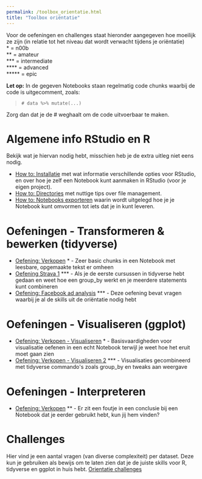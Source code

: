 ```yaml
---
permalink: /toolbox_orientatie.html
title: "Toolbox oriëntatie"
---
```


Voor de oefeningen en challenges staat hieronder aangegeven hoe moeilijk ze zijn (in relatie tot het niveau dat wordt verwacht tijdens je oriëntatie)  
\* = n00b  
\*\* = amateur  
\*\*\* = intermediate  
\*\*\*\* = advanced  
\*\*\*\*\* = epic

**Let op:** In de gegeven Notebooks staan regelmatig code chunks waarbij de code is uitgecomment, zoals:
> `# data %>% mutate(...)`   

Zorg dan dat je de # weghaalt om de code uitvoerbaar te maken.

# Algemene info RStudio en R
Bekijk wat je hiervan nodig hebt, misschien heb je de extra uitleg niet eens nodig.
- [How to: Installatie](howto_installatie) met wat informatie verschillende opties voor RStudio, en over hoe je zelf een Notebook kunt aanmaken in RStudio (voor je eigen project).
- [How to: Directories](howto_directories) met nuttige tips over file management.
- [How to: Notebooks exporteren](howto_html_pdf) waarin wordt uitgelegd hoe je je Notebook kunt omvormen tot iets dat je in kunt leveren.


# Oefeningen - Transformeren & bewerken (tidyverse)
- [Oefening: Verkopen](oefening_verkopen) \* - Zeer basic chunks in een Notebook met leesbare, opgemaakte tekst er omheen
- [Oefening Strava 1](oefening_strava_1) \*\*\* - Als je de eerste cursussen in tidyverse hebt gedaan en weet hoe een group_by werkt en je meerdere statements kunt combineren
- [Oefening: Facebook ad analysis](oefening_facebook_1) \*\*\* - Deze oefening bevat vragen waarbij je al de skills uit de oriëntatie nodig hebt

# Oefeningen - Visualiseren (ggplot)
- [Oefening: Verkopen - Visualiseren](oefening_verkopen_visualiseren) \* - Basisvaardigheden voor visualisatie oefenen in een echt Notebook terwijl je weet hoe het eruit moet gaan zien
- [Oefening: Verkopen - Visualiseren 2](oefening_verkopen_visualiseren2) \*\*\* - Visualisaties gecombineerd met tidyverse commando's zoals group_by en tweaks aan weergave

# Oefeningen - Interpreteren
- [Oefening: Verkopen](oefening_verkopen_interpreteren) \*\* - Er zit een foutje in een conclusie bij een Notebook dat je eerder gebruikt hebt, kun jij hem vinden?

# Challenges
Hier vind je een aantal vragen (van diverse complexiteit) per dataset. Deze kun je gebruiken als bewijs om te laten zien dat je de juiste skills voor R, tidyverse en ggplot in huis hebt.
[Orientatie challenges](challenges_orientatie)
